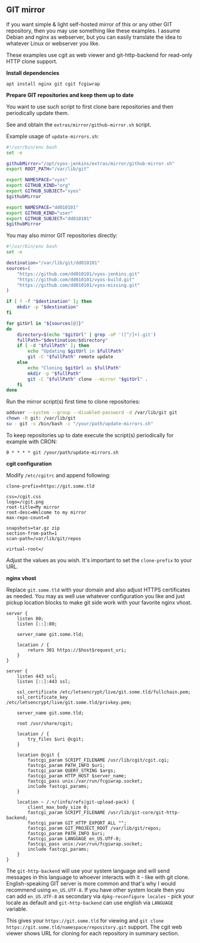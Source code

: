 GIT mirror
--

If you want simple & light self-hosted mirror of this or any other GIT repository, then you may use something 
like these examples. I assume Debian and nginx as webserver, but you can easily translate the idea to whatever 
Linux or webserver you like.

These examples use cgit as web viewer and git-http-backend for read-only HTTP clone support.

**Install dependencies**

```
apt install nginx git cgit fcgiwrap
```

**Prepare GIT repositories and keep them up to date**

You want to use such script to first clone bare repositories and then periodically update them.

See and obtain the `extras/mirror/github-mirror.sh` script.

Example usage of `update-mirrors.sh`:

```bash
#!/usr/bin/env bash
set -e

githubMirror="/opt/vyos-jenkins/extras/mirror/github-mirror.sh"
export ROOT_PATH="/var/lib/git"

export NAMESPACE="vyos"
export GITHUB_KIND="org"
export GITHUB_SUBJECT="vyos"
$githubMirror

export NAMESPACE="dd010101"
export GITHUB_KIND="user"
export GITHUB_SUBJECT="dd010101"
$githubMirror
```

You may also mirror GIT repositories directly:

```bash
#!/usr/bin/env bash
set -e

destination="/var/lib/git/dd010101"
sources=(
    "https://github.com/dd010101/vyos-jenkins.git"
    "https://github.com/dd010101/vyos-build.git"
    "https://github.com/dd010101/vyos-missing.git"
)

if [ ! -f "$destination" ]; then
    mkdir -p "$destination"
fi

for gitUrl in "${sources[@]}"
do
    directory=$(echo "$gitUrl" | grep -oP '([^/]+).git')
    fullPath="$destination/$directory"
    if [ -d "$fullPath" ]; then
        echo "Updating $gitUrl in $fullPath"
        git -C "$fullPath" remote update
    else
        echo "Cloning $gitUrl as $fullPath"
        mkdir -p "$fullPath"
        git -C "$fullPath" clone --mirror "$gitUrl" .
    fi
done
```

Run the mirror script(s) first time to clone repositories:

```bash
adduser --system --group --disabled-password -d /var/lib/git git
chown -R git: /var/lib/git
su - git -s /bin/bash -c "/your/path/update-mirrors.sh"
```

To keep repositories up to date execute the script(s) periodically for example with CRON:

```
0 * * * * git /your/path/update-mirrors.sh
```

**cgit configuration**

Modify `/etc/cgitrc` and append following:

```
clone-prefix=https://git.some.tld

css=/cgit.css
logo=/cgit.png
root-title=My mirror
root-desc=Welcome to my mirror
max-repo-count=0

snapshots=tar.gz zip
section-from-path=1
scan-path=/var/lib/git/repos

virtual-root=/
```

Adjust the values as you wish. It's important to set the `clone-prefix` to your URL.

**nginx vhost**

Replace `git.some.tld` with your domain and also adjust HTTPS certificates as needed. You may as well use whatever
configuration you like and just pickup location blocks to make git side work with your favorite nginx vhost.

```
server {
    listen 80;
    listen [::]:80;

    server_name git.some.tld;

    location / {
        return 301 https://$host$request_uri;
    }
}

server {
    listen 443 ssl;
    listen [::]:443 ssl;

    ssl_certificate /etc/letsencrypt/live/git.some.tld/fullchain.pem;
    ssl_certificate_key /etc/letsencrypt/live/git.some.tld/privkey.pem;

    server_name git.some.tld;

    root /usr/share/cgit;

    location / {
        try_files $uri @cgit;
    }

    location @cgit {
        fastcgi_param SCRIPT_FILENAME /usr/lib/cgit/cgit.cgi;
        fastcgi_param PATH_INFO $uri;
        fastcgi_param QUERY_STRING $args;
        fastcgi_param HTTP_HOST $server_name;
        fastcgi_pass unix:/var/run/fcgiwrap.socket;
        include fastcgi_params;
    }

    location ~ /.+/(info/refs|git-upload-pack) {
        client_max_body_size 0;
        fastcgi_param SCRIPT_FILENAME /usr/lib/git-core/git-http-backend;
        fastcgi_param GIT_HTTP_EXPORT_ALL "";
        fastcgi_param GIT_PROJECT_ROOT /var/lib/git/repos;
        fastcgi_param PATH_INFO $uri;
        fastcgi_param LANGUAGE en_US.UTF-8;
        fastcgi_pass unix:/var/run/fcgiwrap.socket;
        include fastcgi_params;
    }
}
```

The `git-http-backend` will use your system language and will send messages in this language to whoever
interacts with it - like with git clone. English-speaking GIT server is more common and that's why I would
recommend using `en_US.UTF-8`. If you have other system locale then you can add `en_US.UTF-8` as secondary
via `dpkg-reconfigure locales` - pick your locale as default and `git-http-backend` can use english via `LANGUAGE`
variable.

This gives your `https://git.some.tld` for viewing 
and `git clone https://git.some.tld/namespace/repository.git` support.
The cgit web viewer shows URL for cloning for each repository in summary section.
